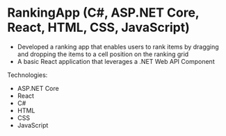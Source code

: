 # RankingApp (C#, ASP.NET Core, React, HTML, CSS, JavaScript)
- Developed a ranking app that enables users to rank items by dragging and dropping the items to a cell position on the ranking grid
- A basic React application that leverages a .NET Web API Component

Technologies:
- ASP.NET Core
- React
- C#
- HTML
- CSS
- JavaScript
